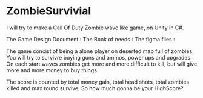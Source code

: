 # ZombieSurvivial
I will try to make a Call Of Duty Zombie wave like game, on Unity in C#.

The Game Design Document :
The Book of needs :
The figma files :

The game concist of being a alone player on deserted map full of zombies. You will try to survivre buying guns and ammos, power ups and upgrades.
On each start waves zombies get more and more difficult to kill, but will give more and more money to buy things.

The score is counted by total money gain, total head shots, total zombies killed and max round survive. So how much gonna be your HighScore?
